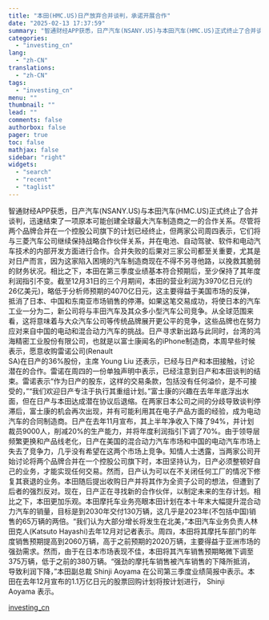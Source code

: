 ```yaml
---
title: "本田(HMC.US)日产放弃合并谈判，承诺开展合作"
date: "2025-02-13 17:37:59"
summary: "智通财经APP获悉，日产汽车(NSANY.US)与本田汽车(HMC.US)正式终止了合并谈判，迅速..."
categories:
  - "investing_cn"
lang:
  - "zh-CN"
translations:
  - "zh-CN"
tags:
  - "investing_cn"
menu: ""
thumbnail: ""
lead: ""
comments: false
authorbox: false
pager: true
toc: false
mathjax: false
sidebar: "right"
widgets:
  - "search"
  - "recent"
  - "taglist"
---
```


智通财经APP获悉，日产汽车(NSANY.US)与本田汽车(HMC.US)正式终止了合并谈判，迅速结束了一项原本可能创建全球最大汽车制造商之一的合作关系。尽管将两个品牌合并在一个控股公司旗下的计划已经终止，但两家公司周四表示，它们将与三菱汽车公司继续保持战略合作伙伴关系，并在电池、自动驾驶、软件和电动汽车技术的内部开发方面进行合作。合并失败的后果对三家公司都至关重要，尤其是对日产而言，因为这家陷入困境的汽车制造商现在不得不另寻他路，以挽救其脆弱的财务状况。相比之下，本田在第三季度业绩基本符合预期后，至少保持了其年度利润指引不变。截至12月31日的三个月期间，本田的营业利润为3970亿日元(约26亿美元)，略低于分析师预期的4070亿日元，这主要得益于美国市场的反弹，抵消了日本、中国和东南亚市场销售的停滞。如果这笔交易成功，将使日本的汽车工业一分为二，新公司将与丰田汽车及其众多小型汽车公司竞争。从全球范围来看，这将意味着与大众汽车公司等传统品牌展开更公平的竞争，这些品牌也在努力应对来自中国的电动和混合动力汽车的挑战。日产寻求新出路与此同时，台湾的鸿海精密工业股份有限公司，也就是以富士康闻名的iPhone制造商，本周早些时候表示，愿意收购雷诺公司(Renault   
SA)在日产的36%股份，主席 Young Liu 还表示，已经与日产和本田接触，讨论潜在的合作。雷诺在周四的一份单独声明中表示，已经注意到日产和本田谈判的结束。雷诺表示“作为日产的股东，这样的交易条款，包括没有任何溢价，是不可接受的，”“我们欢迎日产专注于执行其重组计划。”富士康的兴趣在去年年底浮出水面，但在日产与本田达成潜在协议后退缩。在两家日本公司之间的分歧导致谈判停滞后，富士康的机会再次出现，并有可能利用其在电子产品方面的经验，成为电动汽车的合同制造商。日产在去年11月宣布，其上半年净收入下降了94%，并计划裁员9000人，削减20%的生产能力，并将年度利润指引下调了70%。由于领导层频繁更换和产品线老化，日产在美国的混合动力汽车市场和中国的电动汽车市场上失去了竞争力，几乎没有希望在这两个市场上竞争。知情人士透露，当两家公司开始讨论将两个品牌合并在一个控股公司旗下时，本田坚持认为，日产必须整顿好自己的业务，才能实现任何交易。然而，日产认为可以在不关闭任何工厂的情况下修复其衰退的业务。本田随后提出收购日产并将其作为全资子公司的想法，但遭到了后者的强烈反对。现在，日产正在寻找新的合作伙伴，以制定未来的生存计划。相比之下，本田更加乐观。本田摩托车业务亮眼本田计划在本十年末大幅提升混合动力汽车的销量，目标是到2030年交付130万辆，这几乎是2023年(不包括中国)销售的65万辆的两倍。“我们认为大部分增长将发生在北美，”本田汽车业务负责人林田克人(Katsuto Hayashi)去年12月对记者表示。周四，本田将其摩托车部门的年度销售预期提高到2060万辆，高于之前预期的2020万辆，主要得益于亚洲市场的强劲需求。然而，由于在日本市场表现不佳，本田将其汽车销售预期略微下调至375万辆，低于之前的380万辆。“强劲的摩托车销售被汽车销售的下降所抵消，导致利润下降，”本田副总裁 Shinji Aoyama 在公司第三季度业绩简报中表示。本田在去年12月宣布的1.1万亿日元的股票回购计划将按计划进行， Shinji Aoyama 表示。

[investing_cn](https://cn.investing.com/news/stock-market-news/article-2669809)
